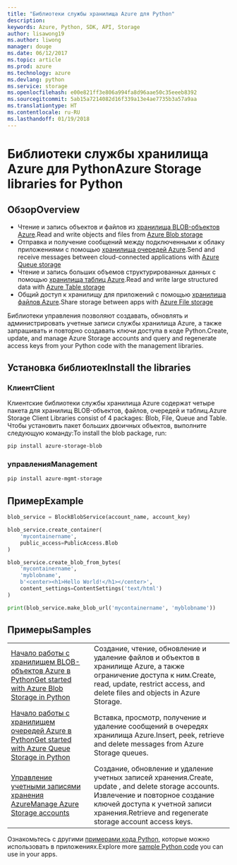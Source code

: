 ```yaml
---
title: "Библиотеки службы хранилища Azure для Python"
description: 
keywords: Azure, Python, SDK, API, Storage
author: lisawong19
ms.author: liwong
manager: douge
ms.date: 06/12/2017
ms.topic: article
ms.prod: azure
ms.technology: azure
ms.devlang: python
ms.service: storage
ms.openlocfilehash: e00e821ff3e806a994fa8d96aae50c35eeeb8392
ms.sourcegitcommit: 5ab15a7214082d16f339a13e4ae7735b3a57a9aa
ms.translationtype: HT
ms.contentlocale: ru-RU
ms.lasthandoff: 01/19/2018
---
```

# <a name="azure-storage-libraries-for-python"></a><span data-ttu-id="f5eba-103">Библиотеки службы хранилища Azure для Python</span><span class="sxs-lookup"><span data-stu-id="f5eba-103">Azure Storage libraries for Python</span></span>

## <a name="overview"></a><span data-ttu-id="f5eba-104">Обзор</span><span class="sxs-lookup"><span data-stu-id="f5eba-104">Overview</span></span>
- <span data-ttu-id="f5eba-105">Чтение и запись объектов и файлов из [хранилища BLOB-объектов Azure](https://docs.microsoft.com/en-us/azure/storage/storage-python-how-to-use-blob-storage).</span><span class="sxs-lookup"><span data-stu-id="f5eba-105">Read and write objects and files from [Azure Blob storage](https://docs.microsoft.com/en-us/azure/storage/storage-python-how-to-use-blob-storage)</span></span>
- <span data-ttu-id="f5eba-106">Отправка и получение сообщений между подключенными к облаку приложениями с помощью [хранилища очередей Azure](https://docs.microsoft.com/azure/storage/storage-python-how-to-use-queue-storage).</span><span class="sxs-lookup"><span data-stu-id="f5eba-106">Send and receive messages between cloud-connected applications with [Azure Queue storage](https://docs.microsoft.com/azure/storage/storage-python-how-to-use-queue-storage)</span></span>
- <span data-ttu-id="f5eba-107">Чтение и запись больших объемов структурированных данных с помощью [хранилища таблиц Azure](https://docs.microsoft.com/azure/storage/storage-python-how-to-use-table-storage).</span><span class="sxs-lookup"><span data-stu-id="f5eba-107">Read and write large structured data with [Azure Table storage](https://docs.microsoft.com/azure/storage/storage-python-how-to-use-table-storage)</span></span> 
- <span data-ttu-id="f5eba-108">Общий доступ к хранилищу для приложений с помощью [хранилища файлов Azure](https://docs.microsoft.com/azure/storage/storage-python-how-to-use-file-storage).</span><span class="sxs-lookup"><span data-stu-id="f5eba-108">Share storage between apps with [Azure File storage](https://docs.microsoft.com/azure/storage/storage-python-how-to-use-file-storage)</span></span>

<span data-ttu-id="f5eba-109">Библиотеки управления позволяют создавать, обновлять и администрировать учетные записи службы хранилища Azure, а также запрашивать и повторно создавать ключи доступа в коде Python.</span><span class="sxs-lookup"><span data-stu-id="f5eba-109">Create, update, and manage Azure Storage accounts and query and regenerate access keys from your Python code with the management libraries.</span></span>

## <a name="install-the-libraries"></a><span data-ttu-id="f5eba-110">Установка библиотек</span><span class="sxs-lookup"><span data-stu-id="f5eba-110">Install the libraries</span></span>

### <a name="client"></a><span data-ttu-id="f5eba-111">Клиент</span><span class="sxs-lookup"><span data-stu-id="f5eba-111">Client</span></span>

<span data-ttu-id="f5eba-112">Клиентские библиотеки службы хранилища Azure содержат четыре пакета для хранилищ BLOB-объектов, файлов, очередей и таблиц.</span><span class="sxs-lookup"><span data-stu-id="f5eba-112">Azure Storage Client Libraries consist of 4 packages: Blob, File, Queue and Table.</span></span> <span data-ttu-id="f5eba-113">Чтобы установить пакет больших двоичных объектов, выполните следующую команду:</span><span class="sxs-lookup"><span data-stu-id="f5eba-113">To install the blob package, run:</span></span>

```bash
pip install azure-storage-blob
```

### <a name="management"></a><span data-ttu-id="f5eba-114">управления</span><span class="sxs-lookup"><span data-stu-id="f5eba-114">Management</span></span>

```bash
pip install azure-mgmt-storage
```

## <a name="example"></a><span data-ttu-id="f5eba-115">Пример</span><span class="sxs-lookup"><span data-stu-id="f5eba-115">Example</span></span>
```python
blob_service = BlockBlobService(account_name, account_key)

blob_service.create_container(
    'mycontainername',
    public_access=PublicAccess.Blob
)

blob_service.create_blob_from_bytes(
    'mycontainername',
    'myblobname',
    b'<center><h1>Hello World!</h1></center>',
    content_settings=ContentSettings('text/html')
)

print(blob_service.make_blob_url('mycontainername', 'myblobname'))
```

## <a name="samples"></a><span data-ttu-id="f5eba-116">Примеры</span><span class="sxs-lookup"><span data-stu-id="f5eba-116">Samples</span></span>

| | |
|--|--|
| [<span data-ttu-id="f5eba-117">Начало работы с хранилищем BLOB-объектов Azure в Python</span><span class="sxs-lookup"><span data-stu-id="f5eba-117">Get started with Azure Blob Storage in Python</span></span>](https://docs.microsoft.com/en-us/azure/storage/blobs/storage-python-how-to-use-blob-storage) | <span data-ttu-id="f5eba-118">Создание, чтение, обновление и удаление файлов и объектов в хранилище Azure, а также ограничение доступа к ним.</span><span class="sxs-lookup"><span data-stu-id="f5eba-118">Create, read, update, restrict access, and delete files and objects in Azure Storage.</span></span> |
| [<span data-ttu-id="f5eba-119">Начало работы с хранилищем очередей Azure в Python</span><span class="sxs-lookup"><span data-stu-id="f5eba-119">Get started with Azure Queue Storage in Python</span></span>](https://docs.microsoft.com/en-us/azure/storage/queues/storage-python-how-to-use-queue-storage) | <span data-ttu-id="f5eba-120">Вставка, просмотр, получение и удаление сообщений в очередях хранилища Azure.</span><span class="sxs-lookup"><span data-stu-id="f5eba-120">Insert, peek, retrieve and delete messages from Azure Storage queues.</span></span> | 
| [<span data-ttu-id="f5eba-121">Управление учетными записями хранения Azure</span><span class="sxs-lookup"><span data-stu-id="f5eba-121">Manage Azure Storage accounts</span></span>](https://azure.microsoft.com/resources/samples/storage-python-manage) | <span data-ttu-id="f5eba-122">Создание, обновление и удаление учетных записей хранения.</span><span class="sxs-lookup"><span data-stu-id="f5eba-122">Create, update , and delete storage accounts.</span></span> <span data-ttu-id="f5eba-123">Извлечение и повторное создание ключей доступа к учетной записи хранения.</span><span class="sxs-lookup"><span data-stu-id="f5eba-123">Retrieve and regenerate storage account access keys.</span></span>

<span data-ttu-id="f5eba-124">Ознакомьтесь с другими [примерами кода Python](https://azure.microsoft.com/resources/samples/?platform=python), которые можно использовать в приложениях.</span><span class="sxs-lookup"><span data-stu-id="f5eba-124">Explore more [sample Python code](https://azure.microsoft.com/resources/samples/?platform=python) you can use in your apps.</span></span>
